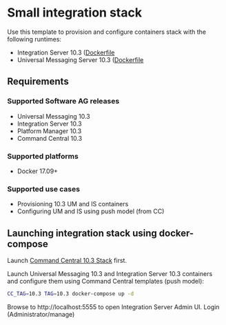 <!-- Copyright 2013 - 2018 Software AG, Darmstadt, Germany and/or its licensors

   SPDX-License-Identifier: Apache-2.0

    Licensed under the Apache License, Version 2.0 (the "License");
    you may not use this file except in compliance with the License.
    You may obtain a copy of the License at

        http://www.apache.org/licenses/LICENSE-2.0

    Unless required by applicable law or agreed to in writing, software
    distributed under the License is distributed on an "AS IS" BASIS,
     WITHOUT WARRANTIES OR CONDITIONS OF ANY KIND, either express or implied.
     See the License for the specific language governing permissions and

     limitations under the License.                                                  

-->

# Small integration stack

Use this template to provision and configure containers stack with the following runtimes:

* Integration Server 10.3 ([Dockerfile](../../sag-is-server/Dockerfile)
* Universal Messaging Server 10.3 ([Dockerfile](../../sag-um-server/Dockerfile)

## Requirements

### Supported Software AG releases

* Universal Messaging 10.3
* Integration Server 10.3
* Platform Manager 10.3
* Command Central 10.3

### Supported platforms

* Docker 17.09+

### Supported use cases

* Provisioning 10.3 UM and IS containers
* Configuring UM and IS using push model (from CC)

## Launching integration stack using docker-compose

Launch [Command Central 10.3 Stack](../sag-cc/) first.

Launch Universal Messaging 10.3 and Integration Server 10.3 containers and configure
them using Command Central templates (push model):

```bash
CC_TAG=10.3 TAG=10.3 docker-compose up -d
```

Browse to http://localhost:5555 to open Integration Server Admin UI. Login (Administrator/manage)

